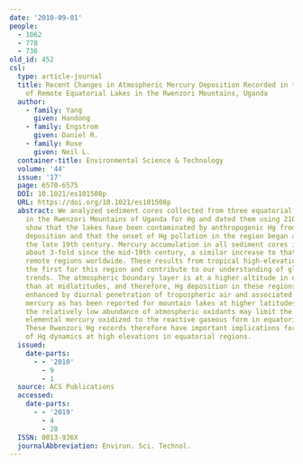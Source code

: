 ```yaml
---
date: '2010-09-01'
people:
  - 1062
  - 778
  - 736
old_id: 452
csl:
  type: article-journal
  title: Recent Changes in Atmospheric Mercury Deposition Recorded in the Sediments
    of Remote Equatorial Lakes in the Rwenzori Mountains, Uganda
  author:
    - family: Yang
      given: Handong
    - family: Engstrom
      given: Daniel R.
    - family: Rose
      given: Neil L.
  container-title: Environmental Science & Technology
  volume: '44'
  issue: '17'
  page: 6570-6575
  DOI: 10.1021/es101508p
  URL: https://doi.org/10.1021/es101508p
  abstract: We analyzed sediment cores collected from three equatorial zone lakes
    in the Rwenzori Mountains of Uganda for Hg and dated them using 210Pb. The results
    show that the lakes have been contaminated by anthropogenic Hg from atmospheric
    deposition and that the onset of Hg pollution in the region began at least by
    the late 19th century. Mercury accumulation in all sediment cores increased by
    about 3-fold since the mid-19th century, a similar increase to that shown in other
    remote regions worldwide. These results from tropical high-elevation sites are
    the first for this region and contribute to our understanding of global Hg pollution
    trends. The atmospheric boundary layer is at a higher altitude in equatorial areas
    than at midlatitudes, and therefore, Hg deposition in these regions may not be
    enhanced by diurnal penetration of tropospheric air and associated reactive gaseous
    mercury as has been reported for mountain lakes at higher latitudes. Furthermore,
    the relatively low abundance of atmospheric oxidants may limit the amount of gaseous
    elemental mercury oxidized to the reactive gaseous form in equatorial Africa.
    These Rwenzori Hg records therefore have important implications for the understanding
    of Hg dynamics at high elevations in equatorial regions.
  issued:
    date-parts:
      - - '2010'
        - 9
        - 1
  source: ACS Publications
  accessed:
    date-parts:
      - - '2019'
        - 4
        - 28
  ISSN: 0013-936X
  journalAbbreviation: Environ. Sci. Technol.
---
```

